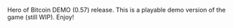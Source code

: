 Hero of Bitcoin DEMO (0.57) release. This is a playable demo version of the game (still WIP). Enjoy!
